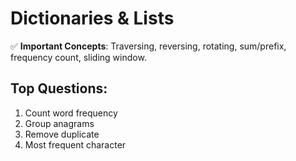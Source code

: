 # Dictionaries & Lists

✅ **Important Concepts**: Traversing, reversing, rotating, sum/prefix, frequency count, sliding window.

## Top Questions:

1. Count word frequency
2. Group anagrams
3. Remove duplicate
4. Most frequent character

